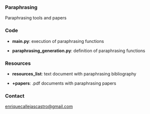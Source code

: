 ### Paraphrasing
Paraphrasing tools and papers


### Code

- **main.py**: execution of paraphrasing functions

- **paraphrasing_generation.py**: definition of paraphrasing functions

### Resources

- **resources_list**: text document with paraphrasing bibliography

- **+papers**: .pdf documents with paraphrasing papers 

### Contact

enriquecallejascastro@gmail.com
